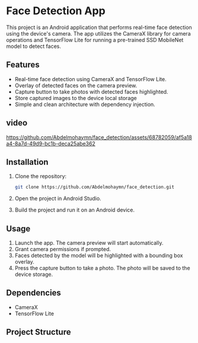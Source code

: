 # Face Detection App

This project is an Android application that performs real-time face detection using the device's camera. The app utilizes the CameraX library for camera operations and TensorFlow Lite for running a pre-trained SSD MobileNet model to detect faces.

## Features

- Real-time face detection using CameraX and TensorFlow Lite.
- Overlay of detected faces on the camera preview.
- Capture button to take photos with detected faces highlighted.
- Store captured images to the device local storage
- Simple and clean architecture with dependency injection.

## video

https://github.com/Abdelmohaymn/face_detection/assets/68782059/af5a18a4-8a7d-49d9-bc1b-deca25abe362


## Installation

1. Clone the repository:
    ```bash
    git clone https://github.com/Abdelmohaymn/face_detection.git
    ```

2. Open the project in Android Studio.

3. Build the project and run it on an Android device.

## Usage

1. Launch the app. The camera preview will start automatically.
2. Grant camera permissions if prompted.
3. Faces detected by the model will be highlighted with a bounding box overlay.
4. Press the capture button to take a photo. The photo will be saved to the device storage.

## Dependencies

- CameraX
- TensorFlow Lite

## Project Structure

